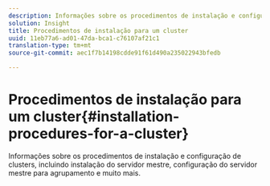 ```yaml
---
description: Informações sobre os procedimentos de instalação e configuração de clusters, incluindo instalação do servidor mestre, configuração do servidor mestre para agrupamento e muito mais.
solution: Insight
title: Procedimentos de instalação para um cluster
uuid: 11eb77a6-ad01-47da-bca1-c76107af21c1
translation-type: tm+mt
source-git-commit: aec1f7b14198cdde91f61d490a235022943bfedb

---
```



# Procedimentos de instalação para um cluster{#installation-procedures-for-a-cluster}

Informações sobre os procedimentos de instalação e configuração de clusters, incluindo instalação do servidor mestre, configuração do servidor mestre para agrupamento e muito mais.


